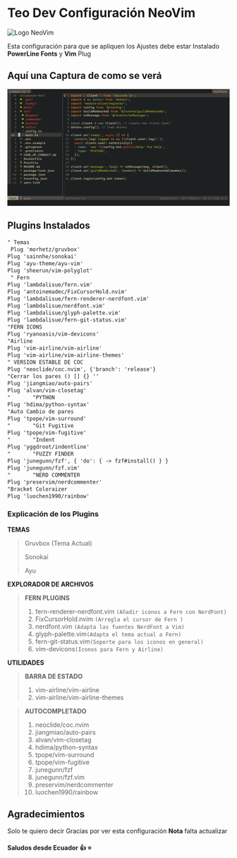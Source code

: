 # Teo Dev Configuración NeoVim

![Logo NeoVim](https://upload.wikimedia.org/wikipedia/commons/thumb/4/4f/Neovim-logo.svg/1280px-Neovim-logo.svg.png)

Esta configuración para que se apliquen los Ajustes debe estar Instalado **PowerLine Fonts** y **Vim** Plug

## Aquí una Captura de como se verá

![Captura de los Plugins](./docs/plugins1.png)

## Plugins Instalados

```
" Temas
 Plug 'morhetz/gruvbox'
Plug 'sainnhe/sonokai'
Plug 'ayu-theme/ayu-vim'
Plug 'sheerun/vim-polyglot'
 " Fern
Plug 'lambdalisue/fern.vim'
Plug 'antoinemadec/FixCursorHold.nvim'
Plug 'lambdalisue/fern-renderer-nerdfont.vim'
Plug 'lambdalisue/nerdfont.vim'
Plug 'lambdalisue/glyph-palette.vim'
Plug 'lambdalisue/fern-git-status.vim'
"FERN ICONS
Plug 'ryanoasis/vim-devicons'
"Airline
Plug 'vim-airline/vim-airline'
Plug 'vim-airline/vim-airline-themes'
" VERSION ESTABLE DE COC
Plug 'neoclide/coc.nvim', {'branch': 'release'}
"Cerrar los pares () [] {} '' 
Plug 'jiangmiao/auto-pairs'
Plug 'alvan/vim-closetag'
"       "PYTHON
Plug 'hdima/python-syntax'
"Auto Cambio de pares
Plug 'tpope/vim-surround'
"       "Git Fugitive
Plug 'tpope/vim-fugitive'
"       "Indent 
Plug 'yggdroot/indentline'
"       "FUZZY FINDER
Plug 'junegunn/fzf', { 'do': { -> fzf#install() } }
Plug 'junegunn/fzf.vim'
"       "NERD COMMENTER
Plug 'preservim/nerdcommenter' 
"Bracket Coloraizer
Plug 'luochen1990/rainbow'
```

### Explicación de los Plugins

**TEMAS**

> Gruvbox (Tema Actual)
>
> Sonokai
>
> Ayu

**EXPLORADOR DE ARCHIVOS**

> **FERN PLUGINS**
>
> 1. fern-renderer-nerdfont.vim `(Añadir iconos a Fern con NerdFont)`
> 2. FixCursorHold.nvim `(Arregla el cursor de Fern )`
> 3. nerdfont.vim `(Adapta las fuentes NerdFont a Vim)`
> 4. glyph-palette.vim`(Adapta el tema actual a Fern)`
> 5. fern-git-status.vim`(Soporte para los iconos en general)`
> 6. vim-devicons`(Iconos para Fern y Airline)`

**UTILIDADES**

> **BARRA DE ESTADO**
>
> 1. vim-airline/vim-airline
> 2. vim-airline/vim-airline-themes

> **AUTOCOMPLETADO**
>
> 1. neoclide/coc.nvim
> 2. jiangmiao/auto-pairs
> 3. alvan/vim-closetag
> 4. hdima/python-syntax
> 5. tpope/vim-surround
> 6. tpope/vim-fugitive
> 7. junegunn/fzf
> 8. junegunn/fzf.vim
> 9. preservim/nerdcommenter
> 10. luochen1990/rainbow

## Agradecimientos

Solo te quiero decir Gracias por ver esta configuración
**Nota** falta actualizar

#### Saludos desde Ecuador :thumbsup: :star:

